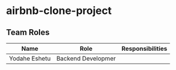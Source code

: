 # airbnb-clone-project
## Team Roles
| Name              | Role                     | Responsibilities                          |
|-------------------|--------------------------|--------------------------------------------|
| Yodahe Eshetu     | Backend Developmer       |     |
